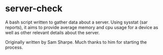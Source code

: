 # server-check

A bash script written to gather data about a server. Using sysstat (sar reports),
it aims to provide average memory and cpu usage for a device as well as other
relevant details about the server.

Originally written by Sam Sharpe. Much thanks to him for starting the process.
